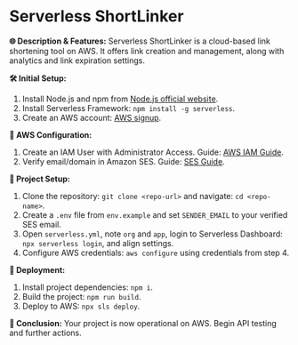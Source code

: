 # Serverless ShortLinker

**🌐 Description & Features:**
Serverless ShortLinker is a cloud-based link shortening tool on AWS. It offers link creation and management, along with analytics and link expiration settings.


**🛠️ Initial Setup:**
1. Install Node.js and npm from [Node.js official website](https://nodejs.org/).
2. Install Serverless Framework: `npm install -g serverless`.
3. Create an AWS account: [AWS signup](https://portal.aws.amazon.com/billing/signup).


**🔑 AWS Configuration:**
1. Create an IAM User with Administrator Access. Guide: [AWS IAM Guide](https://docs.aws.amazon.com/IAM/latest/UserGuide/id_users_create.html).
2. Verify email/domain in Amazon SES. Guide: [SES Guide](https://docs.aws.amazon.com/ses/latest/DeveloperGuide/verify-addresses-and-domains.html).


**📁 Project Setup:**
1. Clone the repository: `git clone <repo-url>` and navigate: `cd <repo-name>`.
2. Create a `.env` file from `env.example` and set `SENDER_EMAIL` to your verified SES email.
3. Open `serverless.yml`, note `org` and `app`, login to Serverless Dashboard: `npx serverless login`, and align settings.
4. Configure AWS credentials: `aws configure` using credentials from step 4.


**🚀 Deployment:**
1. Install project dependencies: `npm i`.
2. Build the project: `npm run build`.
3. Deploy to AWS: `npx sls deploy`.


**🎉 Conclusion:**
Your project is now operational on AWS. Begin API testing and further actions.

